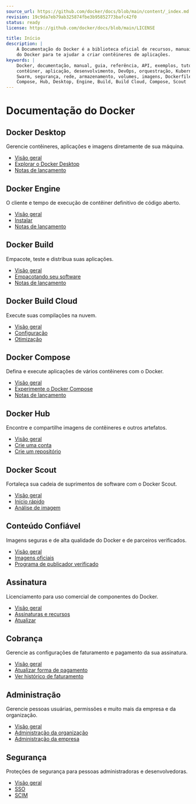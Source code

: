 ```yaml
---
source_url: https://github.com/docker/docs/blob/main/content/_index.md
revision: 19c9da7eb79ab325874fbe3b95852773bafc42f0
status: ready
license: https://github.com/docker/docs/blob/main/LICENSE

title: Início
description: |
    A Documentação do Docker é a biblioteca oficial de recursos, manuais e guias
    do Docker para te ajudar a criar contêineres de aplicações.
keywords: |
    Docker, documentação, manual, guia, referência, API, exemplos, tutoriais,
    contêiner, aplicação, desenvolvimento, DevOps, orquestração, Kubernetes,
    Swarm, segurança, rede, armazenamento, volumes, imagens, Dockerfile,
    Compose, Hub, Desktop, Engine, Build, Build Cloud, Compose, Scout
---
```


# Documentação do Docker

## Docker Desktop

Gerencie contêineres, aplicações e imagens diretamente de sua máquina.

- [Visão geral](/desktop/)
- [Explorar o Docker Desktop](/desktop/use-desktop/)
- [Notas de lançamento](/desktop/release-notes/)

## Docker Engine

O cliente e tempo de execução de contêiner definitivo de código aberto.

- [Visão geral](/engine/)
- [Instalar](/engine/install/)
- [Notas de lançamento](/engine/release-notes/)

## Docker Build

Empacote, teste e distribua suas aplicações.

- [Visão geral](/build/)
- [Empacotando seu software](/build/building/packaging/)
- [Notas de lançamento](/build/release-notes/)

## Docker Build Cloud

Execute suas compilações na nuvem.

- [Visão geral](/build-cloud/)
- [Configuração](/build-cloud/setup/)
- [Otimização](/build-cloud/optimization/)

## Docker Compose

Defina e execute aplicações de vários contêineres com o Docker.

- [Visão geral](/compose/)
- [Experimente o Docker Compose](/compose/gettingstarted/)
- [Notas de lançamento](/compose/release-notes/)

## Docker Hub

Encontre e compartilhe imagens de contêineres e outros artefatos.

- [Visão geral](/docker-hub/)
- [Crie uma conta](/docker-id/)
- [Crie um repositório](/docker-hub/repos/create/)

## Docker Scout

Fortaleça sua cadeia de suprimentos de software com o Docker Scout.

- [Visão geral](/scout/)
- [Início rápido](/scout/quickstart/)
- [Análise de imagem](/scout/image-analysis/)

## Conteúdo Confiável

Imagens seguras e de alta qualidade do Docker e de parceiros verificados.

- [Visão geral](/trusted-content/)
- [Imagens oficiais](/trusted-content/official-images/)
- [Programa de publicador verificado](/trusted-content/dvp-program/)

## Assinatura

Licenciamento para uso comercial de componentes do Docker.

- [Visão geral](/subscription/)
- [Assinaturas e recursos](/subscription/core-subscription/details/)
- [Atualizar](/subscription/core-subscription/upgrade/)

## Cobrança

Gerencie as configurações de faturamento e pagamento da sua assinatura.

- [Visão geral](/billing/)
- [Atualizar forma de pagamento](/billing/core-billing/payment-method/)
- [Ver histórico de faturamento](/billing/core-billing/history/)

## Administração

Gerencie pessoas usuárias, permissões e muito mais da empresa e da organização.

- [Visão geral](/admin/company/)
- [Administração da organização](/admin/organization/)
- [Administração da empresa](/admin/company/)

## Segurança

Proteções de segurança para pessoas administradoras e desenvolvedoras.

- [Visão geral](/security/)
- [SSO](/security/for-admins/single-sign-on/)
- [SCIM](/security/for-admins/provisioning/scim/)

